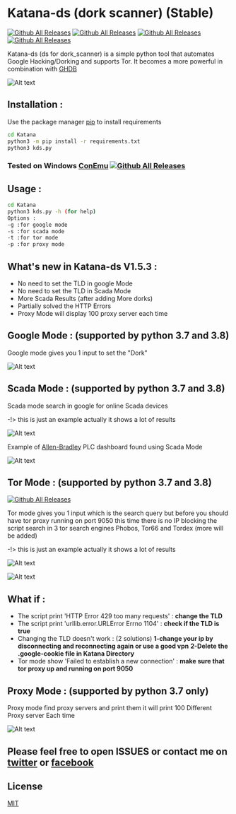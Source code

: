 # Katana-ds (dork scanner) (Stable) 
[![Github All Releases](https://img.shields.io/badge/Katana--ds-version%201.5.3-red)]()
[![Github All Releases](https://img.shields.io/badge/support-python%203.7%2F3.8%20%2B-brightgreen)]()
[![Github All Releases](https://img.shields.io/badge/platform-windows%20%7C%20linux-lightgrey)]()
[![Github All Releases](https://img.shields.io/twitter/follow/TebbaaX)]()

Katana-ds (ds for dork_scanner) is a simple python tool that automates Google Hacking/Dorking and supports Tor.
It becomes a more powerful in combination with [GHDB](https://www.exploit-db.com/google-hacking-database)

![Alt text](https://github.com/adnane-X-tebbaa/imgs/blob/master/img1.jpg)

## Installation :

Use the package manager [pip](https://pip.pypa.io/en/stable/) to install requirements

```bash
cd Katana
python3 -m pip install -r requirements.txt
python3 kds.py
```

### Tested on Windows [ConEmu](https://conemu.github.io/)  [![Github All Releases](https://conemu.github.io/img/logo.png)]()

## Usage :

```bash
cd Katana
python3 kds.py -h (for help)
Options :
-g :for google mode
-s :for scada mode
-t :for tor mode
-p :for proxy mode
```

## What's new in Katana-ds V1.5.3 :

- No need to set the TLD in google Mode
- No need to set the TLD in Scada Mode
- More Scada Results (after adding More dorks)
- Partially solved the HTTP Errors
- Proxy Mode will display 100 proxy server each time

## Google Mode : (supported by python 3.7 and 3.8)
Google mode gives you 1 input to set the "Dork"

![Alt text](https://github.com/adnane-X-tebbaa/imgs/blob/master/google_mode.gif)

## Scada Mode : (supported by python 3.7 and 3.8)

Scada mode search in google for online Scada devices

-!> this is just an example actually it shows a lot of results

![Alt text](https://github.com/adnane-X-tebbaa/imgs/blob/master/scada_mode.gif)


Example of [Allen-Bradley](https://ab.rockwellautomation.com/lang-selection.html) PLC dashboard found using Scada Mode

![Alt text](https://github.com/adnane-X-tebbaa/imgs/blob/master/e.g.PNG)

## Tor Mode : (supported by python 3.7 and 3.8)

[![Github All Releases](http://icons.iconarchive.com/icons/blackvariant/button-ui-requests-8/256/Tor-icon.png)]()

Tor mode gives you 1 input which is the search query but before you should have tor proxy running on port 9050 this time there is no IP blocking the script search in 3 tor search engines Phobos, Tor66 and Tordex (more will be added)

-!> this is just an example actually it shows a lot of results

![Alt text](https://github.com/adnane-X-tebbaa/imgs/blob/master/tor_mode.gif)

![Alt text](http://icons.iconarchive.com/icons/graphicrating/koloria/32/Warning-2-icon.png)

## What if :

- The script print 'HTTP Error 429 too many requests' :
**change the TLD**
- The script print 'urllib.error.URLError Errno 1104' :
**check if the TLD is true**
- Changing the TLD doesn't work : (2 solutions)
**1-change your ip by disconnecting and reconnecting again or use a good vpn**
**2-Delete the .google-cookie file in Katana Directory**
- Tor mode show 'Failed to establish a new connection' :
**make sure that tor proxy up and running on port 9050**

## Proxy Mode : (supported by python 3.7 only)

Proxy mode find proxy servers and print them it will print 100 Different Proxy server Each time

![Alt text](https://github.com/adnane-X-tebbaa/imgs/blob/master/proxy_mode.gif)

## Please feel free to open ISSUES or contact me on [twitter](https://twitter.com/TebbaaX) or [facebook](https://fr-fr.facebook.com/adnane.tebbaa.14)

## License

[MIT](https://github.com/adnane-X-tebbaa/Katana/blob/master/LICENSE.txt)
